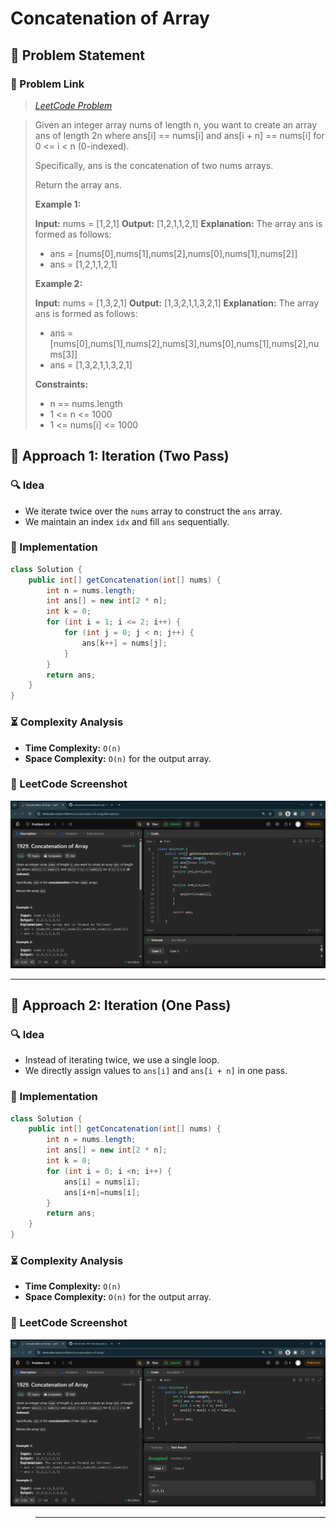 # Concatenation of Array

## 📝 Problem Statement

### 🔗 Problem Link

> *[LeetCode Problem](https://leetcode.com/problems/concatenation-of-array/description/)*

> Given an integer array nums of length n, you want to create an array ans of length 2n where ans[i] == nums[i] and ans[i + n] == nums[i] for 0 <= i < n (0-indexed).
>
> Specifically, ans is the concatenation of two nums arrays.
>
> Return the array ans.
>
> **Example 1:**
>
> **Input:** nums = [1,2,1]
> **Output:** [1,2,1,1,2,1]
> **Explanation:** The array ans is formed as follows:
>
> - ans = [nums[0],nums[1],nums[2],nums[0],nums[1],nums[2]]
> - ans = [1,2,1,1,2,1]
>
> **Example 2:**
>
> **Input:** nums = [1,3,2,1]
> **Output:** [1,3,2,1,1,3,2,1]
> **Explanation:** The array ans is formed as follows:
>
> - ans = [nums[0],nums[1],nums[2],nums[3],nums[0],nums[1],nums[2],nums[3]]
> - ans = [1,3,2,1,1,3,2,1]
>
> **Constraints:**
>
> - n == nums.length
> - 1 <= n <= 1000
> - 1 <= nums[i] <= 1000

## 🔹 Approach 1: Iteration (Two Pass)

### 🔍 Idea

- We iterate twice over the `nums` array to construct the `ans` array.
- We maintain an index `idx` and fill `ans` sequentially.

### 🚀 Implementation

```java
class Solution {
    public int[] getConcatenation(int[] nums) {
        int n = nums.length;
        int ans[] = new int[2 * n];
        int k = 0;
        for (int i = 1; i <= 2; i++) {
            for (int j = 0; j < n; j++) {
                ans[k++] = nums[j];
            }
        }
        return ans;
    }
}
```

### ⏳ Complexity Analysis

- **Time Complexity:** `O(n)`
- **Space Complexity:** `O(n)` for the output array.

### 📸 LeetCode Screenshot

![Accepted Submission](Screenshots/1.1.png)

---

## 🔹 Approach 2: Iteration (One Pass)

### 🔍 Idea

- Instead of iterating twice, we use a single loop.
- We directly assign values to `ans[i]` and `ans[i + n]` in one pass.

### 🚀 Implementation

```java
class Solution {
    public int[] getConcatenation(int[] nums) {
        int n = nums.length;
        int ans[] = new int[2 * n];
        int k = 0;
        for (int i = 0; i <n; i++) {
            ans[i] = nums[i];
            ans[i+n]=nums[i];
        }
        return ans;
    }
}
```

### ⏳ Complexity Analysis

- **Time Complexity:** `O(n)`
- **Space Complexity:** `O(n)` for the output array.

### 📸 LeetCode Screenshot

![Accepted Submission](Screenshots/1.2.png)

>
> ---

